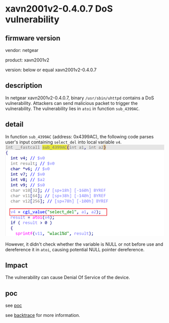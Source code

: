 # xavn2001v2-0.4.0.7 DoS vulnerability
## firmware version
vendor: netgear

product: xavn2001v2

version: below or equal xavn2001v2-0.4.0.7

## description
In netgear xavn2001v2-0.4.0.7, binary `/usr/sbin/uhttpd` contains a  DoS vulnerability. Attackers can send malicious packet to trigger the vulnerability. The vulnerability lies in `atoi` in function `sub_4399AC`.

## detail
In function `sub_4399AC` (address: 0x4399AC), the following code parses user's input containing `select_del` into local variable `v4`.
![alt text](image.png)

However, it didn't check whether the variable is NULL or not before use and dereference it in `atoi`, causing potential NULL pointer dereference.

## Impact
The vulnerability can cause Denial Of Service of the device.

## poc
see [poc](./poc)

see [backtrace](./backtrace) for more information.
